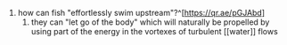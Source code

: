 1. how can fish "effortlessly swim upstream"?^[https://qr.ae/pGJAbd]
	1. they can "let go of the body" which will naturally be propelled by using part of the energy in the vortexes of turbulent [[water]] flows
